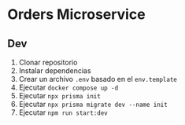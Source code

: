 # Orders Microservice

## Dev

1. Clonar repositorio
2. Instalar dependencias
3. Crear un archivo `.env` basado en el `env.template`
4. Ejecutar `docker compose up -d`
5. Ejecutar `npx prisma init`
6. Ejecutar `npx prisma migrate dev --name init`
7. Ejecutar `npm run start:dev`
